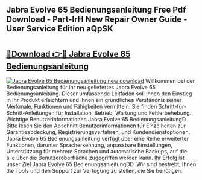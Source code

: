 ## Jabra Evolve 65 Bedienungsanleitung Free Pdf Download - Part-IrH New Repair Owner Guide - User Service Edition aQpSK

# <h2><a href="http://df1x9s2.blite.top/?on=Jabra+Evolve+65+Bedienungsanleitung">🔗Download 👉🔴 Jabra Evolve 65 Bedienungsanleitung</a></h2>

[![Jabra Evolve 65 Bedienungsanleitung new download](https://i.imgur.com/lujVjoI.png)](http://df1x9s2.blite.top/?on=Jabra+Evolve+65+Bedienungsanleitung)
Willkommen bei der Bedienungsanleitung für Ihr neu geliefertes Jabra Evolve 65 Bedienungsanleitung. Dieser umfassende Leitfaden soll Ihnen den Einstieg in Ihr Produkt erleichtern und Ihnen ein gründliches Verständnis seiner Merkmale, Funktionen und Fähigkeiten vermitteln. Sie finden Schritt-für-Schritt-Anleitungen für Installation, Betrieb, Wartung und Fehlerbehebung. Wichtige Benutzerinformationen Jabra Evolve 65 BedienungsanleitungD Bitte lesen Sie den Abschnitt Benutzerinformationen für Einzelheiten zur Garantieabdeckung, Registrierungsverfahren, und Kundendienstoptionen. Jabra Evolve 65 Bedienungsanleitung verfügt über eine Reihe erweiterter Funktionen, darunter Spracherkennung, anpassbare Einstellungen, Unterstützung für mehrere Sprachen und automatische Backups, auf die alle über die Benutzeroberfläche zugegriffen werden kann. Ihr Erfolg ist unser Ziel Jabra Evolve 65 BedienungsanleitungDD. Wir sind bestrebt, Ihnen die Tools und den Support zur Verfügung zu stellen, die Sie benötigen.
